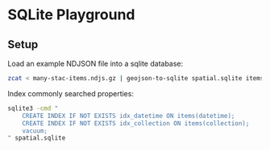 # SQLite Playground

## Setup

Load an example NDJSON file into a sqlite database:

```sh
zcat < many-stac-items.ndjs.gz | geojson-to-sqlite spatial.sqlite items - --nl --pk=id --spatialite --spatial-index
```

Index commonly searched properties:

```sh
sqlite3 -cmd "
    CREATE INDEX IF NOT EXISTS idx_datetime ON items(datetime); 
    CREATE INDEX IF NOT EXISTS idx_collection ON items(collection); 
    vacuum;
" spatial.sqlite
```
